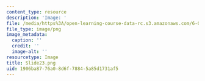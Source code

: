 ```yaml
---
content_type: resource
description: 'Image: '
file: /media/https%3A/open-learning-course-data-rc.s3.amazonaws.com/6-004-computation-structures-spring-2017/1906ba8776a08d6f78845a85d1731af5_Slide23.png
file_type: image/png
image_metadata:
  caption: ''
  credit: ''
  image-alt: ''
resourcetype: Image
title: Slide23.png
uid: 1906ba87-76a0-8d6f-7884-5a85d1731af5
---
```

